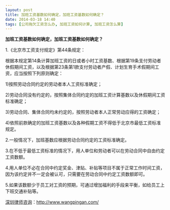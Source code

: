 ```yaml
---
layout: post
title: 加班工资基数如何确定，加班工资基数如何确定？
date: 2014-03-18 14:40
tags: [公司拖欠工资怎么办, 加班工资如何计算, 加班工资怎么算]
---
```

<strong>加班工资基数如何确定，加班工资基数如何确定？</strong>

1.《北京市工资支付规定》第44条规定：

根据本规定第14条计算加班工资的日或者小时工资基数、根据第19条支付劳动者休假期间工资，以及根据第23条第1款支付劳动者产假、计划生育手术假期间工资，应当按照下列原则确定：

1)按照劳动合同约定的劳动者本人工资标准确定；

2)劳动合同没有约定的，按照集体合同约定的加班工资计算基数以及休假期间工资标准确定；

3)劳动合同、集体合同均未约定的，按照劳动者本人正常劳动应得的工资确定；

4)依照前款确定的加班工资基数以及各种假期工资不得低于北京市最低工资标准规定。

2.一般情况下，加班基数应根据劳动合同约定的工资标准确定。

3.在不低于最低工资标准的情况下，用人单位和劳动者可以在劳动合同中自由约定工资数额。

4.用人单位不必在合同中约定奖金、津贴、补贴等项目不属于正常工作时间工资，因为该约定并不一定会被认可，只需要在劳动合同中约定工资数额即可。

5.如果该数额少于员工对工资的预期，可通过增加福利的手段来平衡，如给员工上下班交通补贴等。

<a href="http://www.wangpingan.com/">深圳律师咨询</a>：<a href="http://www.wangpingan.com/">http://www.wangpingan.com/</a>

